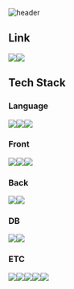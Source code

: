 ![header](https://capsule-render.vercel.app/api?type=waving&color=auto&height=200&section=header&text=Hello,I'm%20Aierse&fontSize=65)

## Link

<div style="display:flex">
<a href="https://accessible-supernova-c7a.notion.site/7146b8d22aee45488825a58f3e2dbe6d"><img src="https://img.shields.io/badge/Portfolio-000000?logo=Notion&logoColor=white"/></a>
<a href="https://aierse.github.io/HTML-handbook"><img src="https://img.shields.io/badge/HTML%20handbook-E34F26?logo=HTML5&logoColor=white"/></a>
</div>
  
## Tech Stack

### Language

<div style="display:flex">
<img src="https://img.shields.io/badge/JavaScript-F7DF1E?logo=JavaScript&logoColor=white"/>
<img src="https://img.shields.io/badge/TypeScript-skyblue?logo=typescript&logoColor=white"/>
<img src="https://img.shields.io/badge/python-3776AB?logo=python&logoColor=white"/>
</div>

### Front

<div style="display:flex">
<img src="https://img.shields.io/badge/HTML-E34F26?logo=HTML5&logoColor=white"/>
<img src="https://img.shields.io/badge/CSS-1572B6?logo=CSS3&logoColor=white"/>
<img src="https://img.shields.io/badge/ReactJS-61DAFB?logo=React&logoColor=white"/>
</div>

### Back

<div style="display:flex">
<img src="https://img.shields.io/badge/NestJS-E0234E?logo=NestJS&logoColor=white"/>
<img src="https://img.shields.io/badge/Laravel-FF2D20?logo=Laravel&logoColor=white"/>
</div>

### DB

<div style="display:flex">
<img src="https://img.shields.io/badge/MySQL-4479A1?logo=MySQL&logoColor=white"/>
<img src="https://img.shields.io/badge/Oracle DB-F80000?logo=Oracle&logoColor=white"/>
</div>

### ETC

<div style="display:flex">
<img src="https://img.shields.io/badge/Github-181717?logo=Github&logoColor=white"/>
<img src="https://img.shields.io/badge/Notion-000000?logo=Notion&logoColor=white"/>
<img src="https://img.shields.io/badge/Slack-4A154B?logo=Slack&logoColor=white"/>
<img src="https://img.shields.io/badge/Jira-0052CC?logo=Jira&logoColor=white"/>
<img src="https://img.shields.io/badge/Amazon EC2-FF9900?logo=Amazon EC2&logoColor=white"/>
</div>
